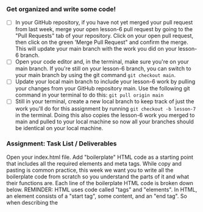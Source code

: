 ### Get organized and write some code!
   - [ ] In your GitHub repository, if you have not yet merged your pull request from last week, merge your open lesson-6 pull request by going to the "Pull Requests" tab of your repository.  Click on your open pull request, then click on the green 'Merge Pull Request" and confirm the merge.  This will update your main branch with the work you did on your lesson-6 branch.
   - [ ] Open your code editor and, in the terminal, make sure you're on your main branch.  If you're still on your lesson-6 branch, you can switch to your main branch by using the git command `git checkout main`.  
   - [ ] Update your local main branch to include your lesson-6 work by pulling your changes from your GitHub repository main.  Use the following git command in your terminal to do this: `git pull origin main`
   - [ ] Still in your terminal, create a new local branch to keep track of just the work you'll do for this assignment by running `git checkout -b lesson-7` in the terminal.  Doing this also copies the lesson-6 work you merged to main and pulled to your local machine so now all your branches should be identical on your local machine.

### Assignment: Task List / Deliverables
Open your index.html file.  Add "boilerplate" HTML code as a starting point that includes all the required elements and meta tags.  While copy and pasting is common practice, this week we want you to write all the boilerplate code from scratch so you understand the parts of it and what their functions are.  Each line of the boilerplate HTML code is broken down below.  REMINDER: HTML uses code called "tags" and "elements". In HTML, an element consists of a "start tag", some content, and an "end tag".  So when describing the <title> element, for example, we're referring to this: `<title>Your Title</title>` Also, keep in mind some HTML elements are "self-closing", meaning that they have one tag that opens and closes at the same time (e.g. `<meta name="description" content="Your description" />`. In the Body and Additional Elements sections of these instructions you'll find the bulk of the actual site content (what the user will see when they view your page) listed.

#### HTML Boilerplate

##### Doctype
First let's define what type of document the browser will be reading.
   - [ ] Define the document type at the top of the file by typing in `<!DOCTYPE html>` on line 1.

##### Head Element
The "head" of an HTML document contains all the page's meta information, such as title and description.  This information helps with web searches and displays the page title in the browser tab.
   - [ ] Before your name, but after the `<html>` opening tag, insert a `<head>` element.
   - [ ] Inside the <head> element, add a <title> element to title your webpage (ex. Maria Santiago's Portfolio)
   - [ ] Below your <title> element, add additional <meta> elements (at least two) from the meta elements you've learned about and/or find at this resource: [W3Schools HTML Head](https://www.w3schools.com/html/html_head.asp))

##### Body Element
The "body" of an HTML document contains all the page's visible content.
   - [ ] After the closing </head> tag, begin the body of your page by adding the opening `<body>` element. 
   - [ ] Close the body of your page by adding the closing `</body>` element right before the closing `</html>` tag
   - [ ] Make sure all of the following content is inside the `<body>` tags, in this order:
     - [ ] Your name in an `h1` element
     - [ ] The word 'About' in an `h2` element
     - [ ] A paragraph about you in a `p` element
     - [ ] The word 'Experience' in an `h2` element
     - [ ] Your listed experiences in a `ul` element, with each individual item in a `li` element.  Experiences can be courses you've taken, coding/tech languages you've learned, technologies you've worked with, or other experiences that highlight your value.
     - [ ] The word 'Connect' in an `h2` element
     - [ ] Your social media links in `a` elements, and you can also wrap them in `ul` and `li` tags if you wish.  Include at least two, your GitHub and LinkedIn profiles.  You can include more (Facebook, YouTube, Instagram, WhatsApp, TikTok, Discord, X, etc.) if you like.

#### Additional Elements
HTML describes the structure of a webpage using various semantic elements, such as: headings, paragraphs, lists, and more, as you just saw by writing content for the body of your page.  Now let's organize that content...
   - [ ] Wrap each of the About, Experience, and Connect sections in a `<section>` element.  You'll use this later when you style your webpage to stay organized and apply different style settings to each of the different settings.
   - [ ] Give each of these sections an "id" property with the same name as the section.  Example:  The About section would look like this:

``` jsx
<section id="About">
   <h2>About</h2>
      <p>This is a paragraph about me.  Here's more info about me.</p>
</section>
```
   - [ ] STRETCH GOAL (optional):  Feel free to use even more HTML elements by adding images, navigation menus, etc.

**_By the end of these instructions, your index.html page should have boilerplate code that allows your web browser to identify what kind of document it's displaying and the meta data about your page (ex. title, keywords, etc.). You should have your Name, and three sections: (1) an About header with a paragraph about yourself, (2) an Experience header with a list of your experiences, and (3) a Connect header with at least two links.  All of this should be written in HTML in your index.html file._**

### Backup to the cloud
Once you've made the above changes to your html file, follow the below instructions to push a copy from your local machine like you did at the end of last assignment.  Make sure your code gets copied to GitHub by adding changes to staging, committing the staged changes, and pushing them from your local machine to GitHub:
   - [ ] Check the status of the changes you just made (editing the index.html file) by running `git status` in your terminal
   - [ ] Stage all your changes for commit by running `git add .` in your terminal
   - [ ] Run `git status` again to see how things have changed.  You should get a response indicating changes staged for commit.
   - [ ] Create a commit message for reference.  You can use a different message if you wish.  Run `git commit -m "boilerplate and content added"`
   - [ ] Push these changes to your GitHub repository from your local computer by running `git push`

### Submit Assignment
Now let's make sure that lesson branch will be reviewed.
   - [ ] Go to your GitHub repository page in your web browser now, and you should see a "lesson-7 has a recent push" notice with a green "Compare & pull request" button.  Click that button
   - [ ] Feel free to put notes to yourself or notes for your reviewer in the description (be sure you're including any questions to your reviewer in your assignment submission form though!) and click the green "Create pull request" button.
   - [ ] Copy the address of your pull request page (should look like `https://github.com/yourUsername/name-classname/pull/2`) and paste it into your assignment submission form.

### What next?
   - If you're on track with class, wait to get feedback and/or the email notice that your assignment review is complete before confirming and merging your pull request to the main branch.
   - If you're behind or are working ahead:  
     - if you're confident your work is accurate, merge your pull request and continue working through class.
     - if you're not sure about your work this week, schedule a 1:1 session with a mentor and review your work together before merging.
